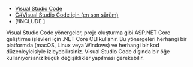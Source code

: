 * [Visual Studio Code](https://code.visualstudio.com/download)
* [C#Visual Studio Code için (en son sürüm)](https://marketplace.visualstudio.com/items?itemName=ms-dotnettools.csharp)
* [!INCLUDE [](~/includes/3.0-SDK.md)]

Visual Studio Code yönergeler, proje oluşturma gibi ASP.NET Core geliştirme işlevleri için .NET Core CLI kullanır. Bu yönergeleri herhangi bir platformda (macOS, Linux veya Windows) ve herhangi bir kod düzenleyicisiyle izleyebilirsiniz. Visual Studio Code dışında bir öğe kullanıyorsanız küçük değişiklikler yapılması gerekebilir.

